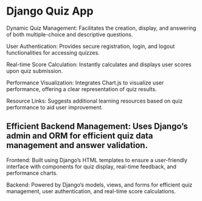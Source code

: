 # Django Quiz App

Dynamic Quiz Management: Facilitates the creation, display, and answering of both multiple-choice and descriptive questions.

User Authentication: Provides secure registration, login, and logout functionalities for accessing quizzes.

Real-time Score Calculation: Instantly calculates and displays user scores upon quiz submission.

Performance Visualization: Integrates Chart.js to visualize user performance, offering a clear representation of quiz results.

Resource Links: Suggests additional learning resources based on quiz performance to aid user improvement.

Efficient Backend Management: Uses Django’s admin and ORM for efficient quiz data management and answer validation.
---------------------------------------------------------------------------------------------------------------------------------------

Frontend: Built using Django’s HTML templates to ensure a user-friendly interface with components for quiz display, real-time feedback, and performance charts.

Backend: Powered by Django’s models, views, and forms for efficient quiz management, user authentication, and real-time score calculations.
